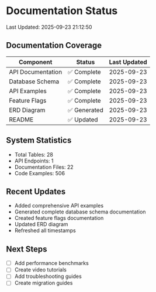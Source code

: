 # Documentation Status

Last Updated: 2025-09-23 21:12:50

## Documentation Coverage

| Component | Status | Last Updated |
|-----------|--------|-------------|
| API Documentation | ✅ Complete | 2025-09-23 |
| Database Schema | ✅ Complete | 2025-09-23 |
| API Examples | ✅ Complete | 2025-09-23 |
| Feature Flags | ✅ Complete | 2025-09-23 |
| ERD Diagram | ✅ Generated | 2025-09-23 |
| README | ✅ Updated | 2025-09-23 |

## System Statistics

- Total Tables: 28
- API Endpoints: 1
- Documentation Files: 22
- Code Examples: 506

## Recent Updates

- Added comprehensive API examples
- Generated complete database schema documentation
- Created feature flags documentation
- Updated ERD diagram
- Refreshed all timestamps

## Next Steps

- [ ] Add performance benchmarks
- [ ] Create video tutorials
- [ ] Add troubleshooting guides
- [ ] Create migration guides
